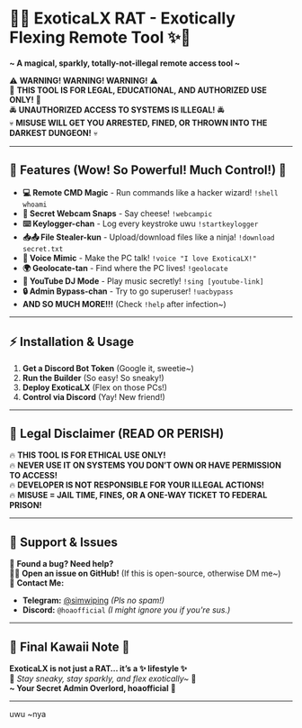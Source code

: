 # 💖✨ **ExoticaLX RAT - Exotically Flexing Remote Tool** ✨💖  
**~ A magical, sparkly, totally-not-illegal remote access tool ~**  

⚠️ **WARNING! WARNING! WARNING!** ⚠️  
🚨 **THIS TOOL IS FOR LEGAL, EDUCATIONAL, AND AUTHORIZED USE ONLY!** 🚨  
🚔 **UNAUTHORIZED ACCESS TO SYSTEMS IS ILLEGAL!** 🚔  
💀 **MISUSE WILL GET YOU ARRESTED, FINED, OR THROWN INTO THE DARKEST DUNGEON!** 💀  

---  

## **🌈 Features (Wow! So Powerful! Much Control!)** 🌈  
- **💻 Remote CMD Magic** - Run commands like a hacker wizard! `!shell whoami`  
- **📸 Secret Webcam Snaps** - Say cheese! `!webcampic`  
- **⌨️ Keylogger-chan** - Log every keystroke uwu `!startkeylogger`  
- **📥📤 File Stealer-kun** - Upload/download files like a ninja! `!download secret.txt`  
- **🎤 Voice Mimic** - Make the PC talk! `!voice "I love ExoticaLX!"`  
- **🌍 Geolocate-tan** - Find where the PC lives! `!geolocate`  
- **🎵 YouTube DJ Mode** - Play music secretly! `!sing [youtube-link]`  
- **🔒 Admin Bypass-chan** - Try to go superuser! `!uacbypass`  
- **AND SO MUCH MORE!!!** (Check `!help` after infection~)  

---  

## **⚡ Installation & Usage**  
1. **Get a Discord Bot Token** (Google it, sweetie~)  
2. **Run the Builder** (So easy! So sneaky!)  
3. **Deploy ExoticaLX** (Flex on those PCs!)  
4. **Control via Discord** (Yay! New friend!)  

---  

## **🚨 Legal Disclaimer (READ OR PERISH)**  
🔥 **THIS TOOL IS FOR ETHICAL USE ONLY!**  
🔥 **NEVER USE IT ON SYSTEMS YOU DON’T OWN OR HAVE PERMISSION TO ACCESS!**  
🔥 **DEVELOPER IS NOT RESPONSIBLE FOR YOUR ILLEGAL ACTIONS!**  
🔥 **MISUSE = JAIL TIME, FINES, OR A ONE-WAY TICKET TO FEDERAL PRISON!**  

---  

## **💌 Support & Issues**  
💖 **Found a bug? Need help?**  
🐱‍👤 **Open an issue on GitHub!** (If this is open-source, otherwise DM me~)  
📩 **Contact Me:**  
- **Telegram:** [@simwiping](https://t.me/simwiping) *(Pls no spam!)*  
- **Discord:** `@hoaofficial` *(I might ignore you if you're sus.)*  

---  

## **🎀 Final Kawaii Note 🎀**  
**ExoticaLX is not just a RAT… it’s a ✨ lifestyle ✨**  
💞 *Stay sneaky, stay sparkly, and flex exotically~* 💞  
**~ Your Secret Admin Overlord, hoaofficial** 💋  

---  

uwu ~nya

